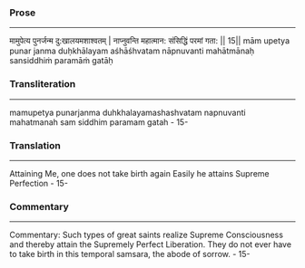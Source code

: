 ### Prose 
 --- 
मामुपेत्य पुनर्जन्म दु:खालयमशाश्वतम् |
नाप्नुवन्ति महात्मान: संसिद्धिं परमां गता: || 15||
mām upetya punar janma duḥkhālayam aśhāśhvatam
nāpnuvanti mahātmānaḥ sansiddhiṁ paramāṁ gatāḥ

### Transliteration 
 --- 
mamupetya punarjanma duhkhalayamashashvatam napnuvanti mahatmanah sam siddhim paramam gatah - 15-

### Translation 
 --- 
Attaining Me, one does not take birth again Easily he attains Supreme Perfection - 15-

### Commentary 
 --- 
Commentary: Such types of great saints realize Supreme Consciousness and thereby attain the Supremely Perfect Liberation. They do not ever have to take birth in this temporal samsara, the abode of sorrow. - 15-